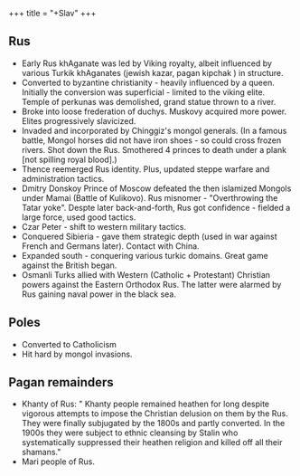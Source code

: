+++
title = "+Slav"
+++

## Rus
- Early Rus khAganate was led by Viking royalty, albeit influenced by various Turkik khAganates (jewish kazar, pagan kipchak ) in structure.
- Converted to byzantine christianity - heavily influenced by a queen. Initially the conversion was superficial - limited to the viking elite. Temple of perkunas was demolished, grand statue thrown to a river.
- Broke into loose frederation of duchys. Muskovy acquired more power. Elites progressively slavicized.
- Invaded and incorporated by Chinggiz's mongol generals. (In a famous battle, Mongol horses did not have iron shoes - so could cross frozen rivers. Shot down the Rus. Smothered 4 princes to death under a plank [not spilling royal blood].)
- Thence reemerged Rus identity. Plus, updated steppe warfare and administration tactics.
- Dmitry Donskoy Prince of Moscow defeated the then islamized Mongols under Mamai (Battle of Kulikovo). Rus misnomer - "Overthrowing the Tatar yoke". Despte later back-and-forth, Rus got confidence - fielded a large force, used good tactics.
- Czar Peter - shift to western military tactics.
- Conquered Sibieria - gave them strategic depth (used in war against French and Germans later). Contact with China.
- Expanded south - conquering various turkic domains. Great game against the British began.
- Osmanli Turks allied with Western (Catholic + Protestant) Christian powers against the Eastern Orthodox Rus. The latter were alarmed by Rus gaining naval power in the black sea.


## Poles
- Converted to Catholicism
- Hit hard by mongol invasions.

## Pagan remainders

- Khanty of Rus: " Khanty people remained heathen for long despite vigorous attempts to impose the Christian delusion on them by the Rus. They were finally subjugated by the 1800s and partly converted. In the 1900s they were subject to ethnic cleansing by Stalin who systematically suppressed their heathen religion and killed off all their shamans."
- Mari people of Rus.